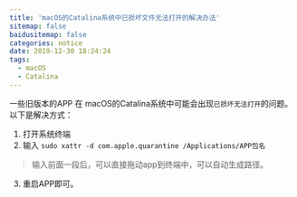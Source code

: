 ```yaml
---
title: 'macOS的Catalina系统中已损坏文件无法打开的解决办法'
sitemap: false
baidusitemap: false
categories: notice
date: 2019-12-30 18:24:24
tags:
  - macOS
  - Catalina
---
```


一些旧版本的APP 在 macOS的Catalina系统中可能会出现`已损坏无法打开`的问题。  
以下是解决方式：
1. 打开系统终端
2. 输入 `sudo xattr -d com.apple.quarantine /Applications/APP包名`
> 输入前面一段后，可以直接拖动app到终端中，可以自动生成路径。
3. 重启APP即可。